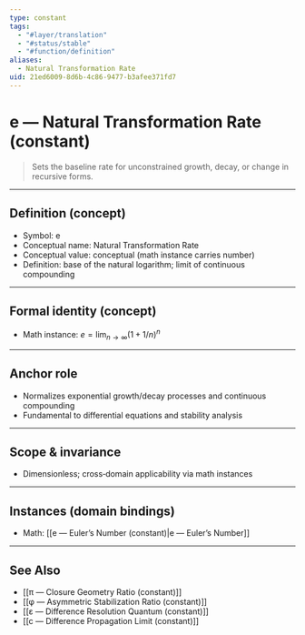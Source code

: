 ```yaml
---
type: constant
tags:
  - "#layer/translation"
  - "#status/stable"
  - "#function/definition"
aliases:
  - Natural Transformation Rate
uid: 21ed6009-8d6b-4c86-9477-b3afee371fd7
---
```


# e — Natural Transformation Rate (constant)

> Sets the baseline rate for unconstrained growth, decay, or change in recursive forms.

---

## Definition (concept)

- Symbol: e
- Conceptual name: Natural Transformation Rate
- Conceptual value: conceptual (math instance carries number)
- Definition: base of the natural logarithm; limit of continuous compounding

---

## Formal identity (concept)

- Math instance: $e = \lim_{n \to \infty} (1 + 1/n)^n$

---

## Anchor role

- Normalizes exponential growth/decay processes and continuous compounding
- Fundamental to differential equations and stability analysis

---

## Scope & invariance

- Dimensionless; cross‑domain applicability via math instances

---

## Instances (domain bindings)

- Math: [[e — Euler’s Number (constant)|e — Euler’s Number]]

---

## See Also

- [[π — Closure Geometry Ratio (constant)]]
- [[φ — Asymmetric Stabilization Ratio (constant)]]
- [[ε — Difference Resolution Quantum (constant)]] 
- [[c — Difference Propagation Limit (constant)]]

